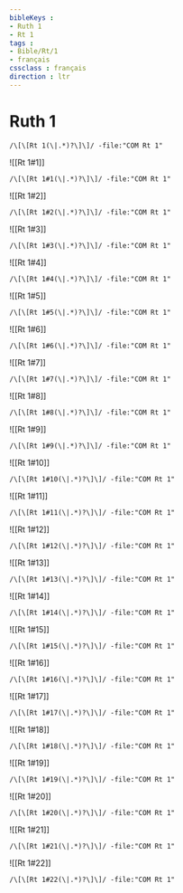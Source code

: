 ```yaml
---
bibleKeys : 
- Ruth 1
- Rt 1
tags : 
- Bible/Rt/1
- français
cssclass : français
direction : ltr
---
```


# Ruth 1

```query
/\[\[Rt 1(\|.*)?\]\]/ -file:"COM Rt 1"
```



![[Rt 1#1]]

```query
/\[\[Rt 1#1(\|.*)?\]\]/ -file:"COM Rt 1"
```

![[Rt 1#2]]

```query
/\[\[Rt 1#2(\|.*)?\]\]/ -file:"COM Rt 1"
```

![[Rt 1#3]]

```query
/\[\[Rt 1#3(\|.*)?\]\]/ -file:"COM Rt 1"
```

![[Rt 1#4]]

```query
/\[\[Rt 1#4(\|.*)?\]\]/ -file:"COM Rt 1"
```

![[Rt 1#5]]

```query
/\[\[Rt 1#5(\|.*)?\]\]/ -file:"COM Rt 1"
```

![[Rt 1#6]]

```query
/\[\[Rt 1#6(\|.*)?\]\]/ -file:"COM Rt 1"
```

![[Rt 1#7]]

```query
/\[\[Rt 1#7(\|.*)?\]\]/ -file:"COM Rt 1"
```

![[Rt 1#8]]

```query
/\[\[Rt 1#8(\|.*)?\]\]/ -file:"COM Rt 1"
```

![[Rt 1#9]]

```query
/\[\[Rt 1#9(\|.*)?\]\]/ -file:"COM Rt 1"
```

![[Rt 1#10]]

```query
/\[\[Rt 1#10(\|.*)?\]\]/ -file:"COM Rt 1"
```

![[Rt 1#11]]

```query
/\[\[Rt 1#11(\|.*)?\]\]/ -file:"COM Rt 1"
```

![[Rt 1#12]]

```query
/\[\[Rt 1#12(\|.*)?\]\]/ -file:"COM Rt 1"
```

![[Rt 1#13]]

```query
/\[\[Rt 1#13(\|.*)?\]\]/ -file:"COM Rt 1"
```

![[Rt 1#14]]

```query
/\[\[Rt 1#14(\|.*)?\]\]/ -file:"COM Rt 1"
```

![[Rt 1#15]]

```query
/\[\[Rt 1#15(\|.*)?\]\]/ -file:"COM Rt 1"
```

![[Rt 1#16]]

```query
/\[\[Rt 1#16(\|.*)?\]\]/ -file:"COM Rt 1"
```

![[Rt 1#17]]

```query
/\[\[Rt 1#17(\|.*)?\]\]/ -file:"COM Rt 1"
```

![[Rt 1#18]]

```query
/\[\[Rt 1#18(\|.*)?\]\]/ -file:"COM Rt 1"
```

![[Rt 1#19]]

```query
/\[\[Rt 1#19(\|.*)?\]\]/ -file:"COM Rt 1"
```

![[Rt 1#20]]

```query
/\[\[Rt 1#20(\|.*)?\]\]/ -file:"COM Rt 1"
```

![[Rt 1#21]]

```query
/\[\[Rt 1#21(\|.*)?\]\]/ -file:"COM Rt 1"
```

![[Rt 1#22]]

```query
/\[\[Rt 1#22(\|.*)?\]\]/ -file:"COM Rt 1"
```


